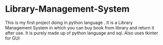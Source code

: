# Library-Management-System

This is my first project doing in python language . It is a Library Management System in which  you can buy book from library and return it after use.
It is purely made up of python language and sql.
Also uses tkinter for GUI
